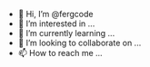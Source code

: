- 👋 Hi, I’m @fergcode
- 👀 I’m interested in ...
- 🌱 I’m currently learning ...
- 💞️ I’m looking to collaborate on ...
- 📫 How to reach me ...

<!---
fergcode/fergcode is a ✨ special ✨ repository because its `README.md` (this file) appears on your GitHub profile.
You can click the Preview link to take a look at your changes.
--->
